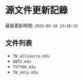 # 源文件更新記錄

最後更新時間: `2025-09-10 23:26:31`

## 文件列表
- `TW_allsource.m3u`
- `UBTV.m3u`
- `TV7708.m3u`
- `TW_only.m3u`
